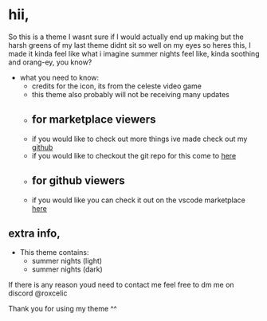 # hii,
So this is a theme I wasnt sure if I would actually end up making but the harsh greens of my last theme didnt sit so well on my eyes so heres this, I made it kinda feel like what i imagine summer nights feel like, kinda soothing and orang-ey, you know?

* what you need to know:
    - credits for the icon, its from the celeste video game
    - this theme also probably will not be receiving many updates
    - ## for marketplace viewers
    - if you would like to check out more things ive made check out my [github](https://github.com/roxcelic)
    - if you would like to checkout the git repo for this come to [here](https://github.com/roxcelic/themes)
    - ## for github viewers
    - if you would like you can check it out on the vscode marketplace [here](https://marketplace.visualstudio.com/items?itemName=roxcelic.summer-nights-roxcelic)

## extra info,

* This theme contains:
    - summer nights (light)
    - summer nights (dark)

If there is any reason youd need to contact me feel free to dm me on discord @roxcelic

Thank you for using my theme ^^